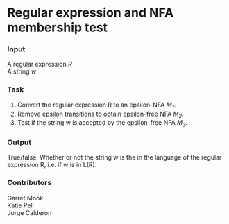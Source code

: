 # Regular expression and NFA membership test
### Input
A regular expression <i>R</i>
<br/>
A string <i>w</i>
<br/>

### Task
<ol>
  <li> Convert the regular expression R to an epsilon-NFA <i>M<sub>1</sub></i>. </li>
  <li> Remove epsilon transitions to obtain epsilon-free NFA <i>M<sub>2</sub>.</i> </li>
  <li> Test if the string w is accepted by the epsilon-free NFA <i>M<sub>3</sub>.</i> </li>
  </ol>

### Output

True/false: Whether or not the string w is the in the language of the regular expression R, i.e. if w is in L(R).
<br/>

### Contributors
Garret Mook
<br/>
Katie Pell
<br/>
Jorge Calderon
